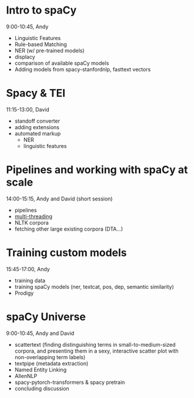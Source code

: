 # Intro to spaCy
9:00-10:45, Andy

- Linguistic Features 
- Rule-based Matching 
- NER (w/ pre-trained models)
- displacy
- comparison of available spaCy models 
- Adding models from spacy-stanfordnlp, fasttext vectors   

# Spacy & TEI
11:15-13:00, David

- standoff converter
- adding extensions
- automated markup
   - NER
   - linguistic features

# Pipelines and working with spaCy at scale
14:00-15:15, Andy and David (short session)

- pipelines
- [multi-threading](https://spacy.io/usage/examples#multi-processing)
- NLTK corpora
- fetching other large existing corpora (DTA...) 
  
# Training custom models
15:45-17:00, Andy

- training data 
- training spaCy models (ner, textcat, pos, dep, semantic similarity)
- Prodigy

# spaCy Universe
9:00-10:45, Andy and David

- scattertext (finding distinguishing terms in small-to-medium-sized corpora, and presenting them in a sexy, interactive scatter plot with non-overlapping term labels)
- textpipe (metadata extraction)
- Named Entity Linking
- AllenNLP
- spacy-pytorch-transformers & spacy pretrain
- concluding discussion
